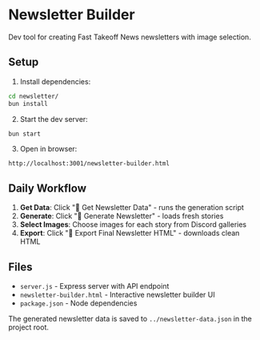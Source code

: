 # Newsletter Builder

Dev tool for creating Fast Takeoff News newsletters with image selection.

## Setup

1. Install dependencies:
```bash
cd newsletter/
bun install
```

2. Start the dev server:
```bash
bun start
```

3. Open in browser:
```
http://localhost:3001/newsletter-builder.html
```

## Daily Workflow

1. **Get Data**: Click "🔄 Get Newsletter Data" - runs the generation script
2. **Generate**: Click "📰 Generate Newsletter" - loads fresh stories
3. **Select Images**: Choose images for each story from Discord galleries
4. **Export**: Click "📧 Export Final Newsletter HTML" - downloads clean HTML

## Files

- `server.js` - Express server with API endpoint
- `newsletter-builder.html` - Interactive newsletter builder UI
- `package.json` - Node dependencies

The generated newsletter data is saved to `../newsletter-data.json` in the project root.